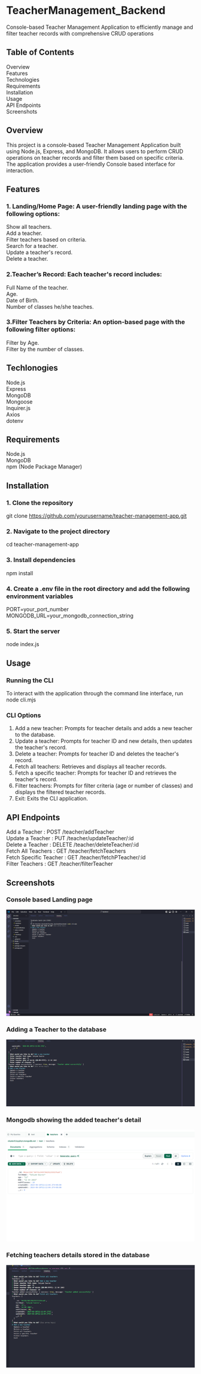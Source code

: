 # TeacherManagement_Backend
Console-based Teacher Management Application to efficiently manage and filter teacher records with comprehensive CRUD operations

## Table of Contents
Overview<br/>
Features<br/>
Technologies<br/>
Requirements<br/>
Installation<br/>
Usage<br/>
API Endpoints<br/>
Screenshots<br/>

## Overview
This project is a console-based Teacher Management Application built using Node.js, Express, and MongoDB. It allows users to perform CRUD operations on teacher records and filter them based on specific criteria. The application provides a user-friendly Console based interface for interaction.

## Features
### 1. Landing/Home Page: A user-friendly landing page with the following options:<br/>

Show all teachers.<br/>
Add a teacher.<br/>
Filter teachers based on criteria.<br/>
Search for a teacher.<br/>
Update a teacher's record.<br/>
Delete a teacher.<br/>

### 2.Teacher’s Record: Each teacher's record includes:<br/>
Full Name of the teacher.<br/>
Age.<br/>
Date of Birth.<br/>
Number of classes he/she teaches.<br/>

### 3.Filter Teachers by Criteria: An option-based page with the following filter options:<br/>
Filter by Age.<br/>
Filter by the number of classes.<br/>

## Techlonogies<br/>
Node.js<br/>
Express<br/>
MongoDB<br/>
Mongoose<br/>
Inquirer.js<br/>
Axios<br/>
dotenv<br/>

## Requirements<br/>
Node.js<br/>
MongoDB<br/>
npm (Node Package Manager)<br/>

## Installation<br/>
### 1. Clone the repository<br/>
git clone https://github.com/yourusername/teacher-management-app.git<br/>
### 2. Navigate to the project directory<br/>
cd teacher-management-app<br/>
### 3. Install dependencies<br/>
npm install<br/>
### 4. Create a .env file in the root directory and add the following environment variables<br/>
PORT=your_port_number<br/>
MONGODB_URL=your_mongodb_connection_string<br/>
### 5. Start the server<br/>
node index.js<br/>

## Usage<br/>
### Running the CLI<br/>
To interact with the application through the command line interface, run<br/>
node cli.mjs<br/>
### CLI Options<br/>
1. Add a new teacher: Prompts for teacher details and adds a new teacher to the database.<br/>
2. Update a teacher: Prompts for teacher ID and new details, then updates the teacher's record.<br/>
3. Delete a teacher: Prompts for teacher ID and deletes the teacher's record.<br/>
4. Fetch all teachers: Retrieves and displays all teacher records.<br/>
5. Fetch a specific teacher: Prompts for teacher ID and retrieves the teacher's record.<br/>
6. Filter teachers: Prompts for filter criteria (age or number of classes) and displays the filtered teacher records.<br/>
7. Exit: Exits the CLI application.<br/>

## API Endpoints<br/>
Add a Teacher : POST /teacher/addTeacher<br/>
Update a Teacher : PUT /teacher/updateTeacher/:id<br/>
Delete a Teacher : DELETE /teacher/deleteTeacher/:id <br/>
Fetch All Teachers : GET /teacher/fetchTeachers<br/>
Fetch Specific Teacher : GET /teacher/fetchPTeacher/:id<br/>
Filter Teachers : GET /teacher/filterTeacher<br/>

## Screenshots<br/>
### Console based Landing page<br/>
![Console Based Landing Page](https://raw.githubusercontent.com/iamsatyamsaurav/Teacher_Mgmt_Backend/main/console_based_interface.png)
<br/>
### Adding a Teacher to the database<br/>
![Add Teacher](https://raw.githubusercontent.com/iamsatyamsaurav/Teacher_Mgmt_Backend/main/add_teacher.png)
<br/>
### Mongodb showing the added teacher's detail<br/>
![MongoDB Add](https://raw.githubusercontent.com/iamsatyamsaurav/Teacher_Mgmt_Backend/main/mongodb_add.png)
<br/>
### Fetching teachers details stored in the database<br/>
![Fetch Teacher](https://raw.githubusercontent.com/iamsatyamsaurav/Teacher_Mgmt_Backend/main/fetch_teacher.png)
